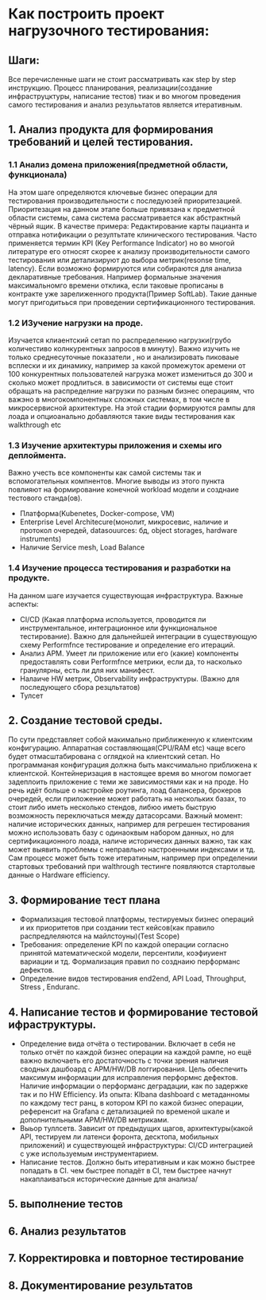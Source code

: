 # Как построить проект нагрузочного тестирования:

## Шаги:

Все перечисленные шаги не стоит рассматривать как step by step инструкцию.
Процесс планирования, реализации(создание инфраструцктуры, написание тестов) тиак и во многом проведения самого тестирования и анализ резулььтатов является итеративным. 

## 1. Анализ продукта для формирования требований и целей тестирования.
### 1.1 Анализ домена приложения(предметной области, функционала)
На этом шаге  определяются ключевые бизнес операции для тестирования производительности с последуюзей приоритезацией.
Приоритезация на данном этапе больше привязана к предметной области системы, сама система рассматривается как абстрактный чёрный ящик. В качестве примера: Редактирование карты пацианта и отправка нотификации о резултьтате клинического тестирования.
Часто применяется термин KPI (Key Performance Indicator) но во многой литературе его относят скорее к анализу производительности самого тестирования или детализируют до выбора метрик(resonse time, latency).
Если возможно формируются или собираются для анализа декларативные требования. Например  формальные значения  максимальномго времени отклика, если таковые прописаны в контракте уже зарелиженного продукта(Пример SoftLab). Такие данные могут пригодитьься при проведении сертификационного тестирования.
### 1.2 ИЗучение нагрузки на проде.
Изучается клиаентский сетап по распределению нагрузки(грубо количестиво колнкурентных запросов в минуту). Важно изучить не только среднесуточные показатели , но и анализировать пиковаые всплески и их динамику, например за какой промежуток аремени от 100 конкурентных пользователей нагрузка может измениться до 300 и сколько может продлиться.
в зависимости от системы еще стоит обращать на распределние нагрузки по разным бизнес операциям, что важэно в многокомпонентных сложных системах, в том числе в микросервисной архитектуре.
На этой стадии формируются рампы для лоада и опциоанально добавляются такие виды тестирования как walkthrough etc
### 1.3 Изучение архитектуры приложения и схемы иго деплоймента.
Важно учесть все компоненты как самой  системы так и вспомогательных компнентов. Многие выводы из этого пункта повлияют на формирование конечной workload модели и созднаие тестового станда(ов).
 - Платформа(Kubenetes, Docker-compose, VM)
 - Enterprise Level Architecure(монолит, микросевис, наличие и протокол очередей, datasouurces: бд, object storages, hardware instruments)
 - Наличие Service mesh, Load Balance
### 1.4 Изучение процесса тестирования и разработки на продукте.
На данном шаге изучается существующая инфраструктура. Важные аспекты:
- CI/CD (Какая платформа используется, проводится ли инструментальное, интеграционное или функциональное тестирование).
  Важно для дальнейшей интеграции в существующую схему Performfnce тестирование и определение его итераций.
- Анализ APM. Умеет ли приложение или его (какие) компоненты предоставлять сови Performfnce метрики, если да, то насколько гранулярны, есть ли для них манифест.
- Налаиче HW метрик, Observability инфраструктуры. (Важно для последующего сбора резцльтатов)
- Тулсет

## 2. Создание тестовой среды.
По сути представляет собой макимально приближенную к клиентским конфигурацию.
Аппаратная составляющая(CPU/RAM etc) чаще всего будет отмасштабирована с оглядкой на клиентский сетап. Но программаная конфигурация должна быть максчимально приближена к клиентской. 
Контейнеризация в настоящее время во многом помогает задеплоить приложение с теми же зависимостями как и на проде.
Но речь идёт больше о  настройке роутинга, лоад балансера, брокеров очередей, если приложение может работать на нескольких базах, то стоит либо иметь несколько стендов, либюо иметь быструю возможность переключаться между датасорсами.
Важный момент: наличие исторических данных, например для регрешен тестирования можно использовать базу с одинаоквым набором данных, но для сертификационного лоада, наличе историчесих данных важно, так как может выявить проблемы с неправльно настроенными индексами и тд.
Сам процесс может быть тоже итератиным, например при определении стартовых требований при walthrough тестинге появляются стартолвые данные о Hardware efficiency.


## 3. Формирование тест плана
 - Формализация тестовой платформы, тестируемых бизнес операций и их приоритетов при создании тест кейсов(как правило распредлеляются на майлстоуны)(Test Scope)
 - Требования: определение KPI по каждой операции согласно принятой математической модели, персентили, коэфиуиент вариации и тд. Формализация правил по созднаию перформанс дефектов.
 - Определение видов тестирования end2end, API Load, Throughput, Stress , Enduranc.

## 4. Написание тестов и формирование тестовой ифраструктуры.

- Определение вида отчёта о тестировании. Включает в себя не только отчёт по каждой бизнес операции на каждой рампе, но ещё важно включаеть его достаточность с точки зрения наличия сводных дашбоард  с APM/HW/DB логгирования. Цель обеспечить максимум информации для исправления перформнс дефектов. 
  Наличие информации о перформанс деградации, как по задержке так и по HW Efficiency.
  Из опыта: KIbana dashboard с метаданномы по каждому тест ранц, в котором KPI по кажой бизнес операции, референсит на Grafana с детализацией по временой шкале и дополнительными APM/HW/DB метриками.
- Выьор туллсетв. Зависит от предыдущих щагов, архитектуры(какой API, тестируем ли латенси форонта, десктопа, мобильных приложений) и существующей инфраструктуры: CI/CD интеграцией с уже используемым инструментарием.
- Написание тестов. Должно быть итеративным и как можно быстрее попадать в CI. чем быстрее попадёт в CI, тем быстрее начнут накаплаиваться исторические данные для анализа/
## 5. выполнение тестов
## 6. Анализ результатов
## 7. Корректировка и повторное тестирование
## 8. Документирование результатов

